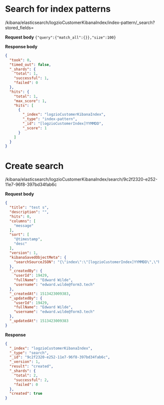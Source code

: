 # Search for index patterns
/kibana/elasticsearch/logzioCustomerKibanaIndex/index-pattern/_search?stored_fields=

**Request body**
`{"query":{"match_all":{}},"size":100}`

**Response body**
```json
{
  "took": 0,
  "timed_out": false,
  "_shards": {
    "total": 1,
    "successful": 1,
    "failed": 0
  },
  "hits": {
    "total": 1,
    "max_score": 1,
    "hits": [
      {
        "_index": "logzioCustomerKibanaIndex",
        "_type": "index-pattern",
        "_id": "[logzioCustomerIndex]YYMMDD",
        "_score": 1
      }
    ]
  }
}
```

# Create search
/kibana/elasticsearch/logzioCustomerKibanaIndex/search/9c2f2320-e252-11e7-96f8-397bd34fab6c

**Request body**

```json
{
  "title": "test s",
  "description": "",
  "hits": 0,
  "columns": [
    "message"
  ],
  "sort": [
    "@timestamp",
    "desc"
  ],
  "version": 1,
  "kibanaSavedObjectMeta": {
    "searchSourceJSON": "{\"index\":\"[logzioCustomerIndex]YYMMDD\",\"highlightAll\":true,\"version\":true,\"query\":{\"query_string\":{\"query\":\"message:\\\"GET\\\"\",\"analyze_wildcard\":true}},\"filter\":[]}"
  },
  "_createdBy": {
    "userId": 19429,
    "fullName": "Edward Wilde",
    "username": "edward.wilde@form3.tech"
  },
  "_createdAt": 1513423009383,
  "_updatedBy": {
    "userId": 19429,
    "fullName": "Edward Wilde",
    "username": "edward.wilde@form3.tech"
  },
  "_updatedAt": 1513423009383
}
```

**Response**
```json
{
  "_index": "logzioCustomerKibanaIndex",
  "_type": "search",
  "_id": "9c2f2320-e252-11e7-96f8-397bd34fab6c",
  "_version": 1,
  "result": "created",
  "_shards": {
    "total": 2,
    "successful": 2,
    "failed": 0
  },
  "created": true
}
```

